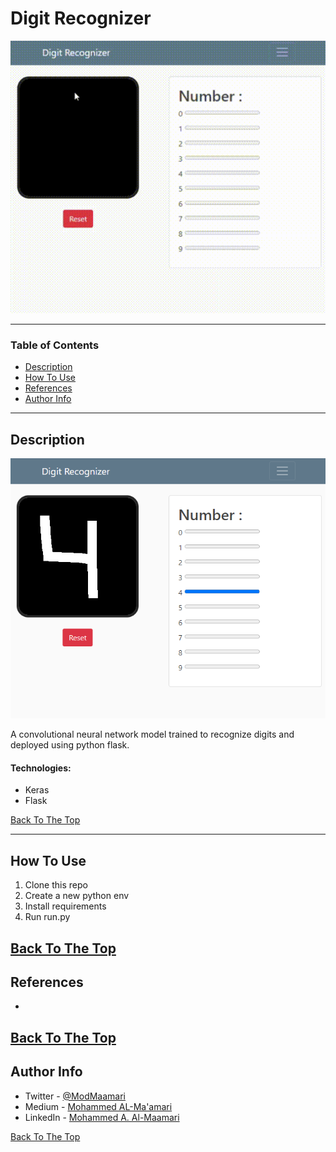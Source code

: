 # Digit Recognizer

![Project Image](images/main_01.gif)

---

### Table of Contents

- [Description](#description)
- [How To Use](#how-to-use)
- [References](#references)
- [Author Info](#author-info)

---

## Description
![Project Image](images/01.png)

A convolutional neural network model trained to recognize digits and deployed using python flask.

#### Technologies:

- Keras 
- Flask


[Back To The Top](#digit-recognizer)

---

## How To Use

1. Clone this repo
2. Create a new python env
3. Install requirements
4. Run run.py

[Back To The Top](#digit-recognizer)
---

## References

- 

[Back To The Top](#digit-recognizer)
---

## Author Info

- Twitter - [@ModMaamari](https://twitter.com/ModMaamari)
- Medium - [Mohammed AL-Ma'amari](https://medium.com/@mamarih1)
- LinkedIn - [Mohammed A. Al-Maamari
](https://www.linkedin.com/in/mohammed-maamari)

[Back To The Top](#digit-recognizer)